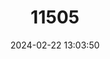 ---
title: "11505"
category: "Leontopithecus chrysopygus"
draft: false
date: 2024-02-22 13:03:50
languages:
  English: ["Golden-rumped Lion Tamarin", "Black Lion Tamarin"]
  German: ["Goldsteißlöwenaffe", "Schwarzer Löwenäffchen"]
  Portuguese: ["Mico-leão-preto"]
  Spanish; Castilian: ["Tití León Negro"]
---